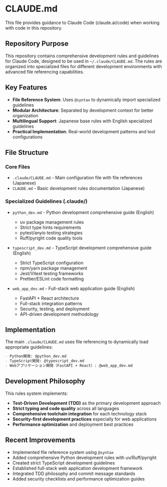 # CLAUDE.md

This file provides guidance to Claude Code (claude.ai/code) when working with code in this repository.

## Repository Purpose

This repository contains comprehensive development rules and guidelines for Claude Code, designed to be used in `~/.claude/CLAUDE.md`. The rules are organized into specialized files for different development environments with advanced file referencing capabilities.

## Key Features

- **File Reference System**: Uses `@syntax` to dynamically import specialized guidelines
- **Modular Architecture**: Separated by development context for better organization  
- **Multilingual Support**: Japanese base rules with English specialized guidelines
- **Practical Implementation**: Real-world development patterns and tool configurations

## File Structure

### Core Files
- `.claude/CLAUDE.md` - Main configuration file with file references (Japanese)
- `CLAUDE.md` - Basic development rules documentation (Japanese)

### Specialized Guidelines (.claude/)
- `python_dev.md` - Python development comprehensive guide (English)
  - uv package management rules
  - Strict type hints requirements  
  - pytest/anyio testing strategies
  - Ruff/pyright code quality tools

- `typescript_dev.md` - TypeScript development comprehensive guide (English)
  - Strict TypeScript configuration
  - npm/yarn package management
  - Jest/Vitest testing frameworks
  - Prettier/ESLint code formatting

- `web_app_dev.md` - Full-stack web application guide (English)
  - FastAPI + React architecture
  - Full-stack integration patterns
  - Security, testing, and deployment
  - API-driven development methodology

## Implementation

The main `.claude/CLAUDE.md` uses file referencing to dynamically load appropriate guidelines:
```markdown
- Python開発: @python_dev.md
- TypeScript開発: @typescript_dev.md  
- Webアプリケーション開発（FastAPI + React）: @web_app_dev.md
```

## Development Philosophy

This rules system implements:
- **Test-Driven Development (TDD)** as the primary development approach
- **Strict typing and code quality** across all languages
- **Comprehensive toolchain integration** for each technology stack
- **Security-first development practices** especially for web applications
- **Performance optimization** and deployment best practices

## Recent Improvements

- Implemented file reference system using `@syntax`
- Added comprehensive Python development rules with uv/Ruff/pyright
- Created strict TypeScript development guidelines  
- Established full-stack web application development framework
- Integrated TDD philosophy and commit message standards
- Added security checklists and performance optimization guides